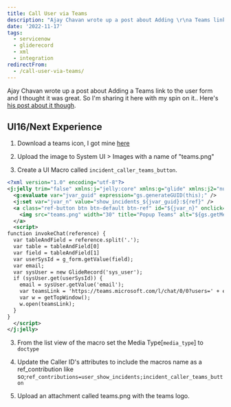 ```yaml
---
title: Call User via Teams
description: "Ajay Chavan wrote up a post about Adding \r\na Teams link to the user form and I thought \r\nit was great.  So I'm sharing it here with\r\nmy spin on it..  Here's ..."
date: '2022-11-17'
tags:
  - servicenow
  - gliderecord
  - xml
  - integration
redirectFrom:
  - /call-user-via-teams/
---
```


Ajay Chavan wrote up a post about Adding 
a Teams link to the user form and I thought 
it was great.  So I'm sharing it here with
my spin on it..  Here's [his post about it though](https://www.servicenow.com/community/it-service-management-articles/service-now-microsoft-teams-integration/ta-p/2301655).

## UI16/Next Experience
1. Download a teams icon, I got mine [here](https://statics.teams.cdn.live.net/hashed/favicon/prod/favicon-32x32-4102f07.png)

2. Upload the image to System UI > Images with a name of "teams.png"

2. Create a UI Macro called `incident_caller_teams_button`.

```xml
<?xml version="1.0" encoding="utf-8"?>
<j:jelly trim="false" xmlns:j="jelly:core" xmlns:g="glide" xmlns:j2="null" xmlns:g2="null">
  <g:evaluate var="jvar_guid" expression="gs.generateGUID(this);" />
  <j:set var="jvar_n" value="show_incidents_${jvar_guid}:${ref}" />
  <a class="ref-button btn btn-default btn-ref" id="${jvar_n}" onclick="invokeChat('${ref}');">
    <img src="teams.png" width="30" title="Popup Teams" alt="${gs.getMessage('Click to open Teams chat')}" />
  </a>
  <script>
function invokeChat(reference) {
  var tableAndField = reference.split('.');
  var table = tableAndField[0]
  var field = tableAndField[1]
  var userSysId = g_form.getValue(field);
  var email;
  var sysUser = new GlideRecord('sys_user');
  if (sysUser.get(userSysId)) {
    email = sysUser.getValue('email');
    var teamsLink = 'https://teams.microsoft.com/l/chat/0/0?users=' + email;
    var w = getTopWindow();
    w.open(teamsLink);
  }
}
  </script>
</j:jelly>
```

3. From the list view of the macro set the Media Type[`media_type`] to `doctype`

2. Update the Caller ID's attributes to include the macros name as a ref_contribution like so;`ref_contributions=user_show_incidents;incident_caller_teams_button`

3. Upload an attachment called teams.png with the teams logo.